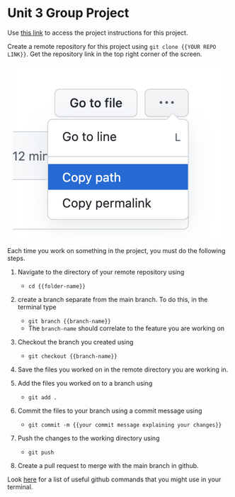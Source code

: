 # Unit 3 Group Project

Use [this link](https://docs.google.com/document/d/11AYaHCLAfhhfhOGxrnmfAlDYGFhdiL_8Jtmziaxilo4/copy) to access the project instructions for this project.

Create a remote repository for this project using `git clone {{YOUR REPO LINK}}`. Get the repository link in the top right corner of the screen.

<p align="center">
<img src="/repolink.png" alt="repo link">
</p>

Each time you work on something in the project, you must do the following steps.

1. Navigate to the directory of your remote repository using
    - `cd {{folder-name}}`
2. create a branch separate from the main branch. To do this, in the terminal type
    - `git branch {{branch-name}}`
    - The `branch-name` should correlate to the feature you are working on

3. Checkout the branch you created using
    - `git checkout {{branch-name}}`
4. Save the files you worked on in the remote directory you are working in.
5. Add the files you worked on to a branch using
    - `git add .`
6. Commit the files to your branch using a commit message using
    - `git commit -m {{your commit message explaining your changes}}`
7. Push the changes to the working directory using
    - `git push`
8. Create a pull request to merge with the main branch in github.


Look [here](https://confluence.atlassian.com/bitbucketserver/basic-git-commands-776639767.html) for a list of useful github commands that you might use in your terminal.
